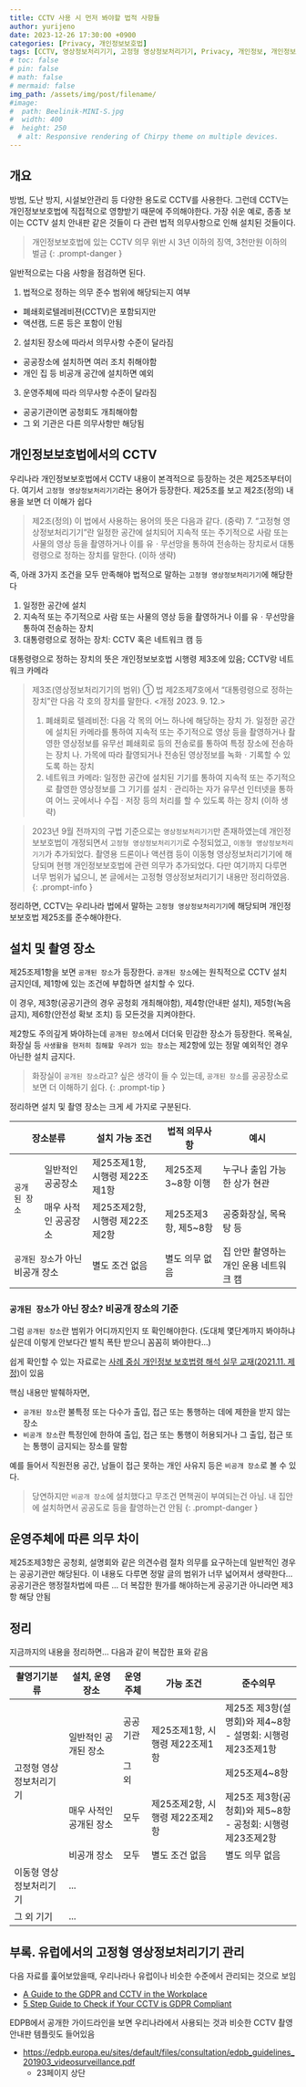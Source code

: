 ```yaml
---
title: CCTV 사용 시 먼저 봐야할 법적 사항들
author: yurijeno
date: 2023-12-26 17:30:00 +0900
categories: [Privacy, 개인정보보호법]
tags: [CCTV, 영상정보처리기기, 고정형 영상정보처리기기, Privacy, 개인정보, 개인정보보호법, 개인정보보호법 시행령, EU-GDPR, GDPR]
# toc: false
# pin: false
# math: false
# mermaid: false
img_path: /assets/img/post/filename/
#image:
#  path: Beelinik-MINI-S.jpg
#  width: 400
#  height: 250
  # alt: Responsive rendering of Chirpy theme on multiple devices.
---
```



## 개요


방범, 도난 방지, 시설보안관리 등 다양한 용도로 CCTV를 사용한다. 그런데 CCTV는 개인정보보호법에 직접적으로 영향받기 때문에 주의해야한다. 가장 쉬운 예로, 종종 보이는 CCTV 설치 안내판 같은 것들이 다 관련 법적 의무사항으로 인해 설치된 것들이다.

> 개인정보보호법에 있는 CCTV 의무 위반 시 3년 이하의 징역, 3천만원 이하의 벌금
{: .prompt-danger }


일반적으로는 다음 사항을 점검하면 된다.
1. 법적으로 정하는 의무 준수 범위에 해당되는지 여부
  - 폐쇄회로텔레비젼(CCTV)은 포함되지만
  - 액션캠, 드론 등은 포함이 안됨
2. 설치된 장소에 따라서 의무사항 수준이 달라짐
  - 공공장소에 설치하면 여러 조치 취해야함
  - 개인 집 등 비공개 공간에 설치하면 예외
3. 운영주체에 따라 의무사항 수준이 달라짐
  - 공공기관이면 공청회도 개최해야함
  - 그 외 기관은 다른 의무사항만 해당됨


## 개인정보보호법에서의 CCTV

우리나라 개인정보보호법에서 CCTV 내용이 본격적으로 등장하는 것은 제25조부터이다. 여기서 `고정형 영상정보처리기기`라는 용어가 등장한다. 제25조를 보고 제2조(정의) 내용을 보면 더 이해가 쉽다

> 제2조(정의) 이 법에서 사용하는 용어의 뜻은 다음과 같다.
> (중략)
> 7\. “고정형 영상정보처리기기”란 일정한 공간에 설치되어 지속적 또는 주기적으로 사람 또는 사물의 영상 등을 촬영하거나 이를 유ㆍ무선망을 통하여 전송하는 장치로서 대통령령으로 정하는 장치를 말한다.
> (이하 생략)


즉, 아래 3가지 조건을 모두 만족해야 법적으로 말하는 `고정형 영상정보처리기기`에 해당한다
1. 일정한 공간에 설치
2. 지속적 또는 주기적으로 사람 또는 사물의 영상 등을 촬영하거나 이를 유ㆍ무선망을 통하여 전송하는 장치
3. 대통령령으로 정하는 장치: CCTV 혹은 네트워크 캠 등


대통령령으로 정하는 장치의 뜻은 개인정보보호법 시행령 제3조에 있음; CCTV랑 네트워크 카메라

> 제3조(영상정보처리기기의 범위) ① 법 제2조제7호에서 “대통령령으로 정하는 장치”란 다음 각 호의 장치를 말한다. <개정 2023. 9. 12.>
>   1. 폐쇄회로 텔레비전: 다음 각 목의 어느 하나에 해당하는 장치
>     가. 일정한 공간에 설치된 카메라를 통하여 지속적 또는 주기적으로 영상 등을 촬영하거나 촬영한 영상정보를 유무선 폐쇄회로 등의 전송로를 통하여 특정 장소에 전송하는 장치
>     나. 가목에 따라 촬영되거나 전송된 영상정보를 녹화ㆍ기록할 수 있도록 하는 장치
>   2. 네트워크 카메라: 일정한 공간에 설치된 기기를 통하여 지속적 또는 주기적으로 촬영한 영상정보를 그 기기를 설치ㆍ관리하는 자가 유무선 인터넷을 통하여 어느 곳에서나 수집ㆍ저장 등의 처리를 할 수 있도록 하는 장치
>   (이하 생략)


> 2023년 9월 전까지의 구법 기준으로는 `영상정보처리기기`만 존재하였는데 개인정보보호법이 개정되면서 `고정형 영상정보처리기기`로 수정되었고, `이동형 영상정보처리기기`가 추가되었다. 촬영용 드론이나 액션캠 등이 이동형 영상정보처리기기에 해당되며 현행 개인정보보호법에 관련 의무가 추가되었다. 다만 여기까지 다루면 너무 범위가 넓으니, 본 글에서는 고정형 영상정보처리기기 내용만 정리하였음.
{: .prompt-info }


정리하면, CCTV는 우리나라 법에서 말하는 `고정형 영상정보처리기기`에 해당되며 개인정보보호법 제25조를 준수해야한다.


## 설치 및 촬영 장소

제25조제1항을 보면 `공개된 장소`가 등장한다. `공개된 장소`에는 원칙적으로 CCTV 설치 금지인데, 제1항에 있는 조건에 부합하면 설치할 수 있다.

이 경우, 제3항(공공기관의 경우 공청회 개최해야함), 제4항(안내판 설치), 제5항(녹음 금지), 제6항(안전성 확보 조치) 등 모든것을 지켜야한다.

제2항도 주의깊게 봐야하는데 `공개된 장소`에서 더더욱 민감한 장소가 등장한다. 목욕실, 화장실 등 `사생활을 현저히 침해할 우려가 있는 장소`는 제2항에 있는 정말 예외적인 경우 아닌한 설치 금지다.

> 화장실이 `공개된 장소`라고? 싶은 생각이 들 수 있는데, `공개된 장소`를 공공장소로 보면 더 이해하기 쉽다.
{: .prompt-tip }


정리하면 설치 및 촬영 장소는 크게 세 가지로 구분된다.

<table>
<thead>
  <tr>
    <th colspan="2">장소분류</th>
    <th>설치 가능 조건</th>
    <th>법적 의무사항</th>
    <th>예시</th>
  </tr>
</thead>
<tbody>
  <tr>
    <td rowspan="2"><code>공개된 장소</code></td>
    <td>일반적인 공공장소</td>
    <td>제25조제1항, 시행령 제22조제1항</td>
    <td>제25조제3~8항 이행</td>
    <td>누구나 출입 가능한 상가 현관</td>
  </tr>
  <tr>
    <td>매우 사적인 공공장소</td>
    <td>제25조제2항, 시행령 제22조제2항</td>
    <td>제25조제3항, 제5~8항</td>
    <td>공중화장실, 목욕탕 등</td>
  </tr>
  <tr>
    <td colspan="2"><code>공개된 장소</code>가 아닌 비공개 장소</td>
    <td>별도 조건 없음</td>
    <td>별도 의무 없음</td>
    <td>집 안만 촬영하는 개인 운용 네트워크 캠</td>
  </tr>
</tbody>
</table>

### `공개된 장소`가 아닌 장소? 비공개 장소의 기준

그럼 `공개된 장소`란 범위가 어디까지인지 또 확인해야한다. (도대체 몇단계까지 봐야하냐 싶은데 이렇게 안보다간 벌칙 폭탄 받으니 꼼꼼히 봐야한다...)

쉽게 확인할 수 있는 자료로는 [사례 중심 개인정보 보호법령 해석 실무 교재(2021.11. 제정)](https://www.privacy.go.kr/front/bbs/bbsView.do?bbsNo=BBSMSTR_000000000049&bbscttNo=12913)이 있음


핵심 내용만 발췌하자면,
- `공개된 장소`란 불특정 또는 다수가 출입, 접근 또는 통행하는 데에 제한을 받지 않는 장소
- `비공개 장소`란 특정인에 한하여 출입, 접근 또는 통행이 허용되거나 그 출입, 접근 또는 통행이 금지되는 장소를 말함

예를 들어서 직원전용 공간, 남들이 접근 못하는 개인 사유지 등은 `비공개 장소`로 볼 수 있다.

> 당연하지만 `비공개 장소`에 설치했다고 무조건 면책권이 부여되는건 아님. 내 집안에 설치하면서 공공도로 등을 촬영하는건 안됨
{: .prompt-danger }


## 운영주체에 따른 의무 차이

제25조제3항은 공청회, 설명회와 같은 의견수렴 절차 의무를 요구하는데 일반적인 경우는 공공기관만 해당된다. 이 내용도 다루면 정말 글의 범위가 너무 넓어져서 생략한다... 공공기관은 행정절차법에 따른 ... 더 복잡한 뭔가를 해야하는게 공공기관 아니라면 제3항 해당 안됨



## 정리

지금까지의 내용을 정리하면... 다음과 같이 복잡한 표와 같음
<table>
<thead>
  <tr>
    <th>촬영기기분류</th>
    <th>설치, 운영 장소</th>
    <th>운영주체</th>
    <th>가능 조건</th>
    <th>준수의무</th>
  </tr>
</thead>
<tbody>
  <tr>
    <td rowspan=4>고정형 영상정보처리기기</td>
    <td rowspan=2>일반적인 공개된 장소</td>
    <td>공공기관</td>
    <td rowspan=2>제25조제1항, 시행령 제22조제1항</td>
    <td>제25조 제3항(설명회)와 제4~8항<br>- 설명회: 시행령 제23조제1항</td>
  </tr>
  <tr>
    <td>그 외</td>
    <td>제25조제4~8항</td>
  </tr>
  <tr>
    <td>매우 사적인 공개된 장소</td>
    <td>모두</td>
    <td>제25조제2항, 시행령 제22조제2항</td>
    <td>제25조 제3항(공청회)와 제5~8항<br>- 공청회: 시행령 제23조제2항</td>
  </tr>
  <tr>
    <td>비공개 장소</td>
    <td>모두</td>
    <td>별도 조건 없음</td>
    <td>별도 의무 없음</td>
  </tr>
  <tr>
    <td>이동형 영상정보처리기기</td>
    <td colspan=4>...</td>
  </tr>
  <tr>
    <td>그 외 기기</td>
    <td colspan=4>...</td>
  </tr>
</tbody>
</table>


## 부록. 유럽에서의 고정형 영상정보처리기기 관리

다음 자료를 훑어보았을때, 우리나라나 유럽이나 비슷한 수준에서 관리되는 것으로 보임

- [A Guide to the GDPR and CCTV in the Workplace](https://www.itgovernance.co.uk/blog/does-your-use-of-cctv-comply-with-the-gdpr)
- [5 Step Guide to Check if Your CCTV is GDPR Compliant](https://dataprivacymanager.net/five-step-guide-to-gdpr-compliant-cctv-video-surveillance/)

EDPB에서 공개한 가이드라인을 보면 우리나라에서 사용되는 것과 비슷한 CCTV 촬영 안내판 템플릿도 들어있음
- <https://edpb.europa.eu/sites/default/files/consultation/edpb_guidelines_201903_videosurveillance.pdf>
  - 23페이지 상단

